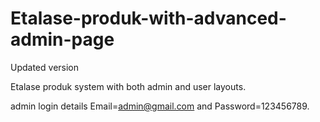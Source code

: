 # Etalase-produk-with-advanced-admin-page
Updated version


Etalase produk system with both admin and user layouts.

admin login details  Email=admin@gmail.com and Password=123456789.
